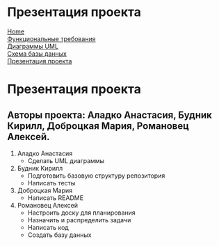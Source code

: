 # Презентация проекта

[Home](../index.md)    
[Функциональные требования](functionalRequirements.md)  
[Диаграммы UML](diagramUML.md)  
[Схема базы данных](databaseSchema.md)  
[Презентация проекта](projectPresentation.md) 

# Презентация проекта

## Авторы проекта: **Аладко Анастасия, Будник Кирилл, Доброцкая Мария, Романовец Алексей.**

1. Аладко Анастасия
   - Сделать UML диаграммы
2. Будник Кирилл
   - Подготовить базовую структуру репозитория
   - Написать тесты
4. Доброцкая Мария
   - Написать README
5. Романовец Алексей
   - Настроить доску для планирования
   - Назначить и распределить задачи
   - Написать код
   - Создать базу данных
